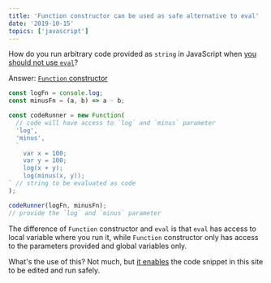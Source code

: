 ```yaml
---
title: 'Function constructor can be used as safe alternative to eval'
date: '2019-10-15'
topics: ['javascript']
---
```


How do you run arbitrary code provided as `string` in JavaScript when [you should not use `eval`][dont-use-eval]?

Answer: [`Function` constructor][function-constructor]

```js live
const logFn = console.log;
const minusFn = (a, b) => a - b;

const codeRunner = new Function(
  // code will have access to `log` and `minus` parameter
  'log',
  'minus',
  `
    var x = 100;
    var y = 100;
    log(x + y);
    log(minus(x, y));
` // string to be evaluated as code
);

codeRunner(logFn, minusFn);
// provide the `log` and `minus` parameter
```

The difference of `Function` constructor and `eval` is that `eval` has access to local variable where you run it, while `Function` constructor only has access to the parameters provided and global variables only.

What's the use of this? Not much, but [it enables][react-live-code] the code snippet in this site to be edited and run safely.

[dont-use-eval]: https://developer.mozilla.org/en-US/docs/Web/JavaScript/Reference/Global_Objects/eval#Do_not_ever_use_eval!
[function-constructor]: https://developer.mozilla.org/en-US/docs/Web/JavaScript/Reference/Global_Objects/Function
[react-live-code]: https://github.com/FormidableLabs/react-live/blob/1a3c537b6f770b0f6cefa9216576dd8213003110/src/utils/transpile/evalCode.js
